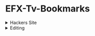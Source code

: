 # EFX-Tv-Bookmarks

<details>
<summary>Hackers Site</summary>
<br>
<ol>
<li><a href="https://www.vpngate.net/en/">Ovpn-config-files-UDP-VPN</a> </li>
<li><a href="https://m.freeopenvpn.org/">Ovpn-config-files-UDP-VPN2</a> </li>
<li><a href="https://spys.one/free-proxy-list/GB/">Spys.one</a> </li>
<li><a href="https://unblock-websites.com/">Unblock-city-Online-proxy</a> </li>
<li><a href="https://www.ipchicken.com/">IpChicken</a> </li>
<li><a href="https://who.is/">WhoIs</a> </li>
<li><a href="https://bellard.org/jslinux/">Online-Terminal-SSH-Sed-Awk-NC</a> </li>
<li><a href="https://copy.sh/">Boot-from-image-online-linux-system</a> </li>
<li><a href="https://www.tutorialspoint.com/unix_terminal_online.php">Bash Practice</a> </li>
<li><a href="https://linuxcontainers.org/">Terminal-for-29minutes</a> </li>
<li><a href="https://paiza.io/en/projects/new?language=bash/">Bash-Awesome-Projects-Online-Terminal</a> </li>
<li><a href="https://telegra.ph/">Telegraph-post-TextShare</a> </li>
<li><a href="https://www.ssavr.com/">Text-Share-Inside-Lan</a> </li>
<li><a href="https://www.ratatype.com/">Ratatype.com Typing Skill/</a> </li>
<li><a href="https://www.dnsleaktest.com/">Ratatype.com Typing Skill/</a> </li>
<li><a href="https://www.ipchicken.com/#editor">Ipchicken</a> </li>
</ol>
</details>


<details>
<summary>Editing</summary>
<br>
<ol>
<li><a href="https://vectr.com/">vectr ONLINE</a> </li>
<li><a href="https://www.sejda.com/">Edit pdf online sejda</a> </li>
<li><a href="https://pexels.com/">download videos images pexels</a> </li>
<li><a href="https://thenounproject.com/">Icons for free thenounproject/</a> </li>
<li><a href="https://www.autodraw.com/">Draw automatically autodraw</a> </li>
<li><a href="https://screenshot.guru/">Screenshort any web page screenshot/</a> </li>
  <li><a href="https://pixlr.com/x/#editor">Image Editor pixlr</a> </li>
  </ol>
</details>



























